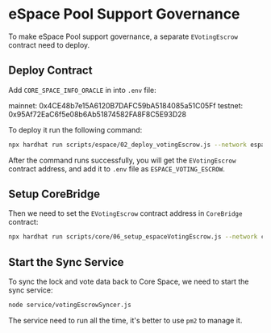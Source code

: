 # eSpace Pool Support Governance

To make eSpace Pool support governance, a separate `EVotingEscrow` contract need to deploy.

## Deploy Contract

Add `CORE_SPACE_INFO_ORACLE` in into `.env` file:

mainnet: 0x4CE48b7e15A6120B7DAFC59bA5184085a51C05Ff
testnet: 0x95Af72EaC6f5e08b6Ab51874582FA8F8C5E93D28

To deploy it run the following command:

```bash
npx hardhat run scripts/espace/02_deploy_votingEscrow.js --network espaceTestnet
```

After the command runs successfully, you will get the `EVotingEscrow` contract address, and add it to `.env` file as `ESPACE_VOTING_ESCROW`.

## Setup CoreBridge

Then we need to set the `EVotingEscrow` contract address in `CoreBridge` contract:

```bash
npx hardhat run scripts/core/06_setup_espaceVotingEscrow.js --network cfxTestnet
```

## Start the Sync Service

To sync the lock and vote data back to Core Space, we need to start the sync service:

```bash
node service/votingEscrowSyncer.js
```

The service need to run all the time, it's better to use `pm2` to manage it.
